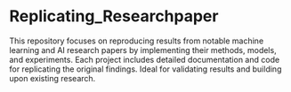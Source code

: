 # Replicating_Researchpaper 
This repository focuses on reproducing results from notable machine learning and AI research papers by implementing their methods, models, and experiments. Each project includes detailed documentation and code for replicating the original findings. Ideal for validating results and building upon existing research. 

